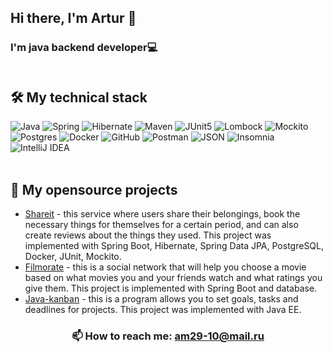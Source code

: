 ## Hi there, I'm Artur 👋
### I'm java backend developer💻<br><br>
  
## 🛠 My technical stack
  ![Java](https://img.shields.io/badge/java-%23ED8B00.svg?style=for-the-badge)
  ![Spring](https://img.shields.io/badge/spring-%236DB33F.svg?style=for-the-badge&logo=spring&logoColor=white)
  ![Hibernate](https://img.shields.io/badge/Hibernate-BDB76B?style=for-the-badge&logo=Hibernate&logoColor=000000)
  ![Maven](https://img.shields.io/badge/Maven-FF0000?style=for-the-badge&logo=Apache%20Maven&logoColor=000000)
  ![JUnit5](https://img.shields.io/badge/JUnit5-25A162?style=for-the-badge&logo=JUnit5&logoColor=FFFFFF)
  ![Lombock](https://img.shields.io/badge/Lombock-B22222.svg?style=for-the-badge)
  ![Mockito](https://img.shields.io/badge/Mockito-9ACD32.svg?style=for-the-badge)
  ![Postgres](https://img.shields.io/badge/postgres-%23316192.svg?style=for-the-badge&logo=postgresql&logoColor=white)
  ![Docker](https://img.shields.io/badge/Docker-2496ED?style=for-the-badge&logo=Docker&logoColor=FFFFFF)
  ![GitHub](https://img.shields.io/badge/github-%23121011.svg?style=for-the-badge&logo=github&logoColor=white)
  ![Postman](https://img.shields.io/badge/Postman-FF6C37?style=for-the-badge&logo=postman&logoColor=white)
  ![JSON](https://img.shields.io/static/v1?style=for-the-badge&message=JSON&color=000000&logo=JSON&logoColor=FFFFFF&label=)
  ![Insomnia](https://img.shields.io/badge/Insomnia-C0C0C0?style=for-the-badge&logo=insomnia&logoColor=5849BE)
  ![IntelliJ IDEA](https://img.shields.io/static/v1?style=for-the-badge&message=IntelliJ+IDEA&color=000000&logo=IntelliJ+IDEA&logoColor=FFFFFF&label=)<br><br>

## 📂 My opensource projects

*   [Shareit](https://github.com/am29-10/java-shareit) - this service where users share their belongings, book the necessary things for themselves for a certain period, and can also create reviews about the things they used. This project was implemented with Spring Boot, Hibernate, Spring Data JPA, PostgreSQL, Docker, JUnit, Mockito.
*   [Filmorate](https://github.com/am29-10/java-filmorate) - this is a social network that will help you choose a movie based on what movies you and your friends watch and what ratings you give them. This project is implemented with Spring Boot and database.
*   [Java-kanban](https://github.com/am29-10/java-kanban) - this is a program allows you to set goals, tasks and deadlines for projects. This project was implemented with Java EE.
  
  <!--
## 📂Hobby Stack
  ![Basketball](https://img.shields.io/badge/🏀%20Basketball-A0522D?style=for-the-badge)
  ![Cycling](https://img.shields.io/badge/🚴%20Cycling-20B2AA?style=for-the-badge)
  ![Running](https://img.shields.io/badge/🏃%20Running-00008B?style=for-the-badge)
     -->
  
  <h3 align="center">📫 How to reach me: <a href='mailto:am29-10@mail.ru'>am29-10@mail.ru</a>
</p></h3>
  
  
  
